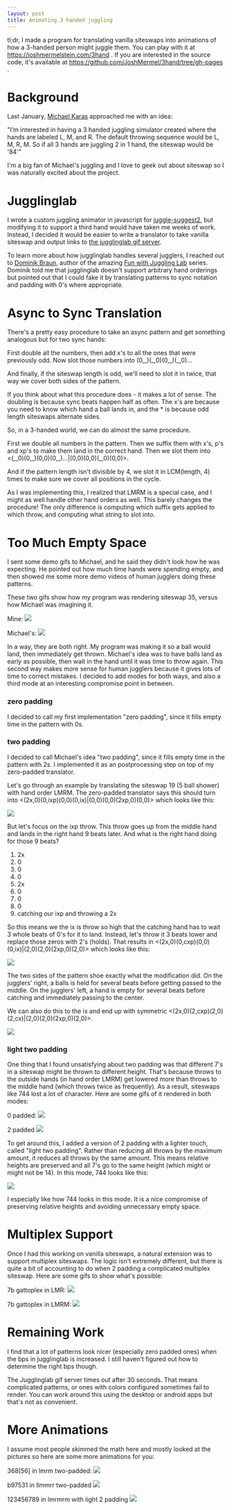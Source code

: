 ```yaml
---
layout: post
title: Animating 3 handed juggling
---
```


tl;dr, I made a program for translating vanilla siteswaps into animations of how
a 3-handed person might juggle them. You can play with it at
https://joshmermelstein.com/3hand . If you are interested in the source code,
it's available at https://github.com/JoshMermel/3hand/tree/gh-pages .

Background
==========

Last January, [Michael Karas](https://www.instagram.com/nycjuggler/?hl=en)
approached me with an idea:

"I’m interested in having a 3 handed juggling simulator created where the hands
are labeled L, M, and R. The default throwing sequence would be L, M, R, M. So
if all 3 hands are juggling 2 in 1 hand, the siteswap would be '84'"

I'm a big fan of Michael's juggling and I love to geek out about siteswap so I
was naturally excited about the project.

Jugglinglab
===========

I wrote a custom juggling animator in javascript for
[juggle-suggest2](https://joshmermelstein.com/juggle-suggest2), but modifying it
to support a third hand would have taken me weeks of work. Instead, I decided it
would be easier to write a translator to take vanilla siteswap and output links
to [the jugglinglab gif server](http://jugglinglab.org/anim).

To learn more about how jugglinglab handles several jugglers, I reached out to
[Dominik Braun](https://www.instagram.com/omnikrabundi/), author of the amazing
[Fun with Juggling Lab](https://www.youtube.com/watch?v=CQaVylbJTHk) series.
Dominik told me that jugglinglab doesn't support arbitrary hand orderings but
pointed out that I could fake it by translating patterns to sync notation and
padding with 0's where appropriate.

Async to Sync Translation
=========================

There's a pretty easy procedure to take an async pattern and get something
analogous but for two sync hands:

First double all the numbers, then add x's to all the ones that were previously
odd. Now slot those numbers into (0,\_)(\_,0)(0,\_)(\_,0)...

And finally, if the siteswap length is odd, we'll need to slot it in twice, that
way we cover both sides of the pattern.

If you think about what this procedure does - it makes a lot of sense. The
doubling is because sync beats happen half as often. The x's are because you
need to know which hand a ball lands in, and the * is because odd length
siteswaps alternate sides.

So, in a 3-handed world, we can do almost the same procedure.

First we double all numbers in the pattern. Then we suffix them with x's, p's
and xp's to make them land in the correct hand. Then we slot them into
<(\_,0)(0,\_)(0,0)(0,\_)...|(0,0)(0,0)(\_,0)(0,0)>.

And if the pattern length isn't divisible by 4, we slot it in LCM(length, 4)
times to make sure we cover all positions in the cycle.

As I was implementing this, I realized that LMRM is a special case, and I might
as well handle other hand orders as well. This barely changes the procedure! The
only difference is computing which suffix gets applied to which throw, and
computing what string to slot into.

Too Much Empty Space
====================

I sent some demo gifs to Michael, and he said they didn't look how he was
expecting. He pointed out how much time hands were spending empty, and then
showed me some more demo videos of human jugglers doing these patterns.

These two gifs show how my program was rendering siteswap 35, versus how Michael
was imagining it.

Mine:
<img src="/images/3hand/53_0pad.gif" style="max-height: 400px">

Michael's:
<img src="/images/3hand/53_2pad.gif" style="max-height: 400px">

In a way, they are both right. My program was making it so a ball would land,
then immediately get thrown. Michael's idea was to have balls land as early as
possible, then wait in the hand until it was time to throw again. This second
way makes more sense for human jugglers because it gives lots of time to correct
mistakes. I decided to add modes for both ways, and also a third mode at an
interesting compromise point in between.

### zero padding

I decided to call my first implementation "zero padding", since it fills empty
time in the pattern with 0s.

### two padding

I decided to call Michael's idea "two padding", since it fills empty time in the
pattern with 2s. I implemented it as an postprocessing step on top of my
zero-padded translator.

Let's go through an example by translating the siteswap 19 (5 ball shower) with
hand order LMRM. The zero-padded translator says this should turn into
<(2x,0)(0,ixp)(0,0)(0,ix)|(0,0)(0,0)(2xp,0)(0,0)> which looks like this:

<img src="/images/3hand/19_0pad.gif" style="max-height: 400px">

But let's focus on the ixp throw. This throw goes up from the middle hand and
lands in the right hand 9 beats later. And what is the right hand doing for
those 9 beats? 

1. 2x
2. 0
3. 0
4. 0
5. 2x
6. 0
7. 0
8. 0
9. catching our ixp and throwing a 2x

So this means we the ix is throw so high that the catching hand has to wait 3
whole beats of 0's for it to land. Instead, let's throw it 3 beats lower and
replace those zeros with 2's (holds). That results in
<(2x,0)(0,cxp)(0,0)(0,ix)|(2,0)(2,0)(2xp,0)(2,0)> which looks like this:

<img src="/images/3hand/19_half_padded.gif" style="max-height: 400px">

The two sides of the pattern shoe exactly what the modification did. On the
jugglers' right, a balls is held for several beats before getting passed to the
middle. On the jugglers' left, a hand is empty for several beats before catching
and immediately passing to the center.

We can also do this to the ix and end up with symmetric
<(2x,0)(2,cxp)(2,0)(2,cx)|(2,0)(2,0)(2xp,0)(2,0)>.

<img src="/images/3hand/19_2pad.gif" style="max-height: 400px">

### light two padding

One thing that I found unsatisfying about two padding was that different 7's in
a siteswap might be thrown to different height. That's because throws to the
outside hands (in hand order LMRM) get lowered more than throws to the middle
hand (which throws twice as frequently). As a result, siteswaps like 744 lost a
lot of character. Here are some gifs of it rendered in both modes:

0 padded:
<img src="/images/3hand/744_0pad.gif" style="max-height: 400px">

2 padded
<img src="/images/3hand/744_2pad.gif" style="max-height: 400px">

To get around this, I added a version of 2 padding with a lighter touch, called
"light two padding". Rather than reducing all throws by the maximum amount, it
reduces all throws by the same amount. This means relative heights are preserved
and all 7's go to the same height (which might or might not be 14). In this
mode, 744 looks like this:

<img src="/images/3hand/744_light2pad.gif" style="max-height: 400px">

I especially like how 744 looks in this mode. It is a nice compromise of
preserving relative heights and avoiding unnecessary empty space.

Multiplex Support
=================

Once I had this working on vanilla siteswaps, a natural extension was to support
multiplex siteswaps. The logic isn't extremely different, but there is quite a
bit of accounting to do when 2 padding a complicated multiplex siteswap. Here
are some gifs to show what's possible:

7b gattoplex in LMR:
<img src="/images/3hand/7b_gattoplex_lmr.gif" style="max-height: 400px">

7b gattoplex in LMRM:
<img src="/images/3hand/7b_gattoplex_lmrm.gif" style="max-height: 400px">

Remaining Work
==============

I find that a lot of patterns look nicer (especially zero padded ones) when the
bps in jugglinglab is increased. I still haven't figured out how to determine
the right bps though.

The Jugglinglab gif server times out after 30 seconds. That means complicated
patterns, or ones with colors configured sometimes fail to render. You can work
around this using the desktop or android apps but that's not as convenient.

More Animations
===============

I assume most people skimmed the math here and mostly looked at the pictures so
here are some more animations for you:

368[56] in lmrm two-padded:
<img src="/images/3hand/extra1.gif" style="max-height: 400px">

b97531 in llmmrr two-padded
<img src="/images/3hand/extra2.gif" style="max-height: 400px">

123456789 in lmrmrm with light 2 padding
<img src="/images/3hand/extra3.gif" style="max-height: 400px">
